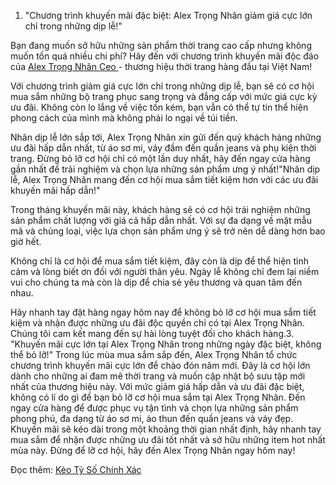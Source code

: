 1. "Chương trình khuyến mãi đặc biệt: Alex Trọng Nhân giảm giá cực lớn chỉ trong những dịp lễ!"

Bạn đang muốn sở hữu những sản phẩm thời trang cao cấp nhưng không muốn tốn quá nhiều chi phí? Hãy đến với chương trình khuyến mãi độc đáo của <a href="https://sanclub.club/alex-trong-nhan/">Alex Trọng Nhân Ceo </a> - thương hiệu thời trang hàng đầu tại Việt Nam!

Với chương trình giảm giá cực lớn chỉ trong những dịp lễ, bạn sẽ có cơ hội mua sắm những bộ trang phục sang trọng và đẳng cấp với mức giá cực kỳ ưu đãi. Không còn lo lắng về việc tốn kém, bạn vẫn có thể tự tin thể hiện phong cách của mình mà không phải lo ngại về túi tiền.

Nhân dịp lễ lớn sắp tới, Alex Trọng Nhân xin gửi đến quý khách hàng những ưu đãi hấp dẫn nhất, từ áo sơ mi, váy đầm đến quần jeans và phụ kiện thời trang. Đừng bỏ lỡ cơ hội chỉ có một lần duy nhất, hãy đến ngay cửa hàng gần nhất để trải nghiệm và chọn lựa những sản phẩm ưng ý nhất!"Nhân dịp lễ, Alex Trọng Nhân mang đến cơ hội mua sắm tiết kiệm hơn với các ưu đãi khuyến mãi hấp dẫn!"

Trong tháng khuyến mãi này, khách hàng sẽ có cơ hội trải nghiệm những sản phẩm chất lượng với giá cả hấp dẫn nhất. Với sự đa dạng về mặt mẫu mã và chủng loại, việc lựa chọn sản phẩm ưng ý sẽ trở nên dễ dàng hơn bao giờ hết.

Không chỉ là cơ hội để mua sắm tiết kiệm, đây còn là dịp để thể hiện tình cảm và lòng biết ơn đối với người thân yêu. Ngày lễ không chỉ đem lại niềm vui cho chúng ta mà còn là dịp để chia sẻ yêu thương và quan tâm đến nhau.

Hãy nhanh tay đặt hàng ngay hôm nay để không bỏ lỡ cơ hội mua sắm tiết kiệm và nhận được những ưu đãi độc quyền chỉ có tại Alex Trọng Nhân. Chúng tôi cam kết mang đến sự hài lòng tuyệt đối cho khách hàng.3. "Khuyến mãi cực lớn tại Alex Trọng Nhân trong những ngày đặc biệt, không thể bỏ lỡ!"
Trong lúc mùa mua sắm sắp đến, Alex Trọng Nhân tổ chức chương trình khuyến mãi cực lớn để chào đón năm mới. Đây là cơ hội lớn dành cho những ai đam mê thời trang và muốn cập nhật bộ sưu tập mới nhất của thương hiệu này.
Với mức giảm giá hấp dẫn và ưu đãi đặc biệt, không có lí do gì để bạn bỏ lỡ cơ hội mua sắm tại Alex Trọng Nhân. Đến ngay cửa hàng để được phục vụ tận tình và chọn lựa những sản phẩm phong phú, đa dạng từ áo sơ mi, áo thun đến quần jeans và váy đẹp.
Khuyến mãi sẽ kéo dài trong một khoảng thời gian nhất định, hãy nhanh tay mua sắm để nhận được những ưu đãi tốt nhất và sở hữu những item hot nhất mùa này. Đừng để lỡ cơ hội, hãy đến Alex Trọng Nhân ngay hôm nay!

Đọc thêm: <a href=" https://sanclub.club/keo-ty-so-chinh-xac/"> Kèo Tỷ Số Chính Xác</a>

